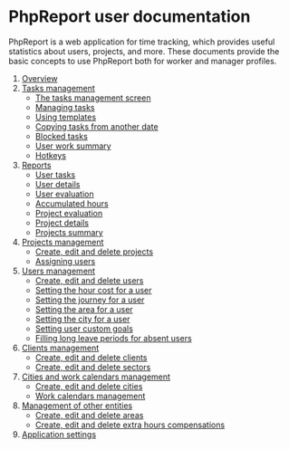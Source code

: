 # PhpReport user documentation

PhpReport is a web application for time tracking, which provides useful
statistics about users, projects, and more. These documents provide the
basic concepts to use PhpReport both for worker and manager profiles.

1.  [Overview](overview.md)
2.  [Tasks management](tasks.md)
    - [The tasks management
      screen](tasks.md#the-tasks-management-screen)
    - [Managing tasks](tasks.md#managing-tasks)
    - [Using templates](tasks.md#using-templates)
    - [Copying tasks from another
      date](tasks.md#copying-tasks-from-another-date)
    - [Blocked tasks](tasks.md#blocked-tasks)
    - [User work summary](tasks.md#user-work-summary)
    - [Hotkeys](tasks.md#hotkeys)
3.  [Reports](reports.md)
    - [User tasks](reports.md#user-tasks)
    - [User details](reports.md#user-details)
    - [User evaluation](reports.md#user-evaluation)
    - [Accumulated hours](reports.md#accumulated-hours)
    - [Project evaluation](reports.md#project-evaluation)
    - [Project details](reports.md#project-details)
    - [Projects summary](reports.md#projects-summary)
4.  [Projects management](projects-management.md)
    - [Create, edit and delete
      projects](projects-management.md#create-edit-and-delete-projects)
    - [Assigning users](projects-management.md#assigning-users)
5.  [Users management](users-management.md)
    - [Create, edit and delete
      users](users-management.md#create-edit-and-delete-users)
    - [Setting the hour cost for a
      user](users-management.md#setting-the-hour-cost-for-a-user)
    - [Setting the journey for a
      user](users-management.md#setting-the-journey-for-a-user)
    - [Setting the area for a
      user](users-management.md#setting-the-area-for-a-user)
    - [Setting the city for a
      user](users-management.md#setting-the-city-for-a-user)
    - [Setting user custom
      goals](users-management.md#setting-user-custom-goals)
    - [Filling long leave periods for absent
      users](users-management.md#filling-long-leave-periods-for-absent-users)
6.  [Clients management](clients-management.md)
    - [Create, edit and delete
      clients](clients-management.md#create-edit-and-delete-clients)
    - [Create, edit and delete
      sectors](clients-management.md#create-edit-and-delete-sectors)
7.  [Cities and work calendars
    management](cities-calendars-management.md)
    - [Create, edit and delete
      cities](cities-calendars-management.md#create-edit-and-delete-cities)
    - [Work calendars
      management](cities-calendars-management.md#work-calendars-management)
8.  [Management of other entities](other-management.md)
    - [Create, edit and delete
      areas](other-management.md#create-edit-and-delete-areas)
    - [Create, edit and delete extra hours
      compensations](other-management.md#create-edit-and-delete-extra-hours-compensations)
9.  [Application settings](settings-management.md)
